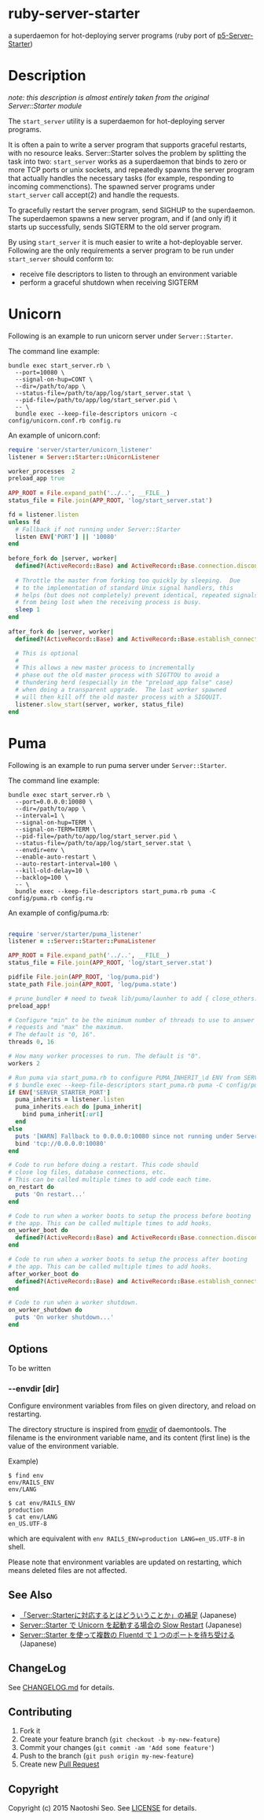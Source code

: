 # ruby-server-starter

a superdaemon for hot-deploying server programs (ruby port of [p5-Server-Starter](https://github.com/kazuho/p5-Server-Starter))

# Description

*note: this description is almost entirely taken from the original Server::Starter module*

The ```start_server``` utility is a superdaemon for hot-deploying server programs.

It is often a pain to write a server program that supports graceful restarts, with no resource leaks. Server::Starter solves the problem by splitting the task into two: ```start_server``` works as a superdaemon that binds to zero or more TCP ports or unix sockets, and repeatedly spawns the server program that actually handles the necessary tasks (for example, responding to incoming commenctions). The spawned server programs under ```start_server``` call accept(2) and handle the requests.

To gracefully restart the server program, send SIGHUP to the superdaemon. The superdaemon spawns a new server program, and if (and only if) it starts up successfully, sends SIGTERM to the old server program.

By using ```start_server``` it is much easier to write a hot-deployable server. Following are the only requirements a server program to be run under ```start_server``` should conform to:

- receive file descriptors to listen to through an environment variable
- perform a graceful shutdown when receiving SIGTERM

# Unicorn

Following is an example to run unicorn server under ```Server::Starter```.

The command line example:

```
bundle exec start_server.rb \
  --port=10080 \
  --signal-on-hup=CONT \
  --dir=/path/to/app \
  --status-file=/path/to/app/log/start_server.stat \
  --pid-file=/path/to/app/log/start_server.pid \
  -- \
  bundle exec --keep-file-descriptors unicorn -c config/unicorn.conf.rb config.ru
```

An example of unicorn.conf:

```ruby
require 'server/starter/unicorn_listener'
listener = Server::Starter::UnicornListener

worker_processes  2
preload_app true
 
APP_ROOT = File.expand_path('../..', __FILE__)
status_file = File.join(APP_ROOT, 'log/start_server.stat')

fd = listener.listen
unless fd
  # Fallback if not running under Server::Starter
  listen ENV['PORT'] || '10080'
end
 
before_fork do |server, worker|
  defined?(ActiveRecord::Base) and ActiveRecord::Base.connection.disconnect!
 
  # Throttle the master from forking too quickly by sleeping.  Due
  # to the implementation of standard Unix signal handlers, this
  # helps (but does not completely) prevent identical, repeated signals
  # from being lost when the receiving process is busy.
  sleep 1
end
 
after_fork do |server, worker|
  defined?(ActiveRecord::Base) and ActiveRecord::Base.establish_connection

  # This is optional
  #
  # This allows a new master process to incrementally
  # phase out the old master process with SIGTTOU to avoid a
  # thundering herd (especially in the "preload_app false" case)
  # when doing a transparent upgrade.  The last worker spawned
  # will then kill off the old master process with a SIGQUIT.
  listener.slow_start(server, worker, status_file)
end
```

# Puma

Following is an example to run puma server under ```Server::Starter```.

The command line example:

```
bundle exec start_server.rb \
  --port=0.0.0.0:10080 \
  --dir=/path/to/app \
  --interval=1 \
  --signal-on-hup=TERM \
  --signal-on-TERM=TERM \
  --pid-file=/path/to/app/log/start_server.pid \
  --status-file=/path/to/app/log/start_server.stat \
  --envdir=env \
  --enable-auto-restart \
  --auto-restart-interval=100 \
  --kill-old-delay=10 \
  --backlog=100 \
  -- \
  bundle exec --keep-file-descriptors start_puma.rb puma -C config/puma.rb config.ru
```

An example of config/puma.rb:

```ruby

require 'server/starter/puma_listener'
listener = ::Server::Starter::PumaListener

APP_ROOT = File.expand_path('../..', __FILE__)
status_file = File.join(APP_ROOT, 'log/start_server.stat')

pidfile File.join(APP_ROOT, 'log/puma.pid')
state_path File.join(APP_ROOT, 'log/puma.state')

# prune_bundler # need to tweak lib/puma/launher to add { close_others: false } opts to Kernel.exec
preload_app!

# Configure "min" to be the minimum number of threads to use to answer
# requests and "max" the maximum.
# The default is "0, 16".
threads 0, 16

# How many worker processes to run. The default is "0".
workers 2

# Run puma via start_puma.rb to configure PUMA_INHERIT_\d ENV from SERVER_STARTER_PORT ENV as
# $ bundle exec --keep-file-descriptors start_puma.rb puma -C config/puma.conf.rb config.ru
if ENV['SERVER_STARTER_PORT']
  puma_inherits = listener.listen
  puma_inherits.each do |puma_inherit|
    bind puma_inherit[:url]
  end
else
  puts '[WARN] Fallback to 0.0.0.0:10080 since not running under Server::Starter'
  bind 'tcp://0.0.0.0:10080'
end

# Code to run before doing a restart. This code should
# close log files, database connections, etc.
# This can be called multiple times to add code each time.
on_restart do
  puts 'On restart...'
end

# Code to run when a worker boots to setup the process before booting
# the app. This can be called multiple times to add hooks.
on_worker_boot do
  defined?(ActiveRecord::Base) and ActiveRecord::Base.connection.disconnect!
end

# Code to run when a worker boots to setup the process after booting
# the app. This can be called multiple times to add hooks.
after_worker_boot do
  defined?(ActiveRecord::Base) and ActiveRecord::Base.establish_connection
end

# Code to run when a worker shutdown.
on_worker_shutdown do
  puts 'On worker shutdown...'
end
```

## Options

To be written

### --envdir [dir]

Configure environment variables from files on given directory, and reload on restarting.

The directory structure is inspired from [envdir](https://cr.yp.to/daemontools/envdir.html) of daemontools.
The filename is the environment variable name, and its content (first line) is the value of the environment variable.

Example)

```
$ find env
env/RAILS_ENV
env/LANG
```

```
$ cat env/RAILS_ENV
production
$ cat env/LANG
en_US.UTF-8
```

which are equivalent with `env RAILS_ENV=production LANG=en_US.UTF-8` in shell.

Please note that environment variables are updated on restarting, which means deleted files are not affected.

## See Also

* [「Server::Starterに対応するとはどういうことか」の補足](http://blog.livedoor.jp/sonots/archives/40248661.html) (Japanese)
* [Server::Starter で Unicorn を起動する場合の Slow Restart](http://blog.livedoor.jp/sonots/archives/42826057.html) (Japanese)
* [Server::Starter を使って複数の Fluentd で１つのポートを待ち受ける](http://blog.livedoor.jp/sonots/archives/43219930.html) (Japanese)

## ChangeLog

See [CHANGELOG.md](CHANGELOG.md) for details.

## Contributing

1. Fork it
2. Create your feature branch (`git checkout -b my-new-feature`)
3. Commit your changes (`git commit -am 'Add some feature'`)
4. Push to the branch (`git push origin my-new-feature`)
5. Create new [Pull Request](../../pull/new/master)

## Copyright

Copyright (c) 2015 Naotoshi Seo. See [LICENSE](LICENSE) for details.

